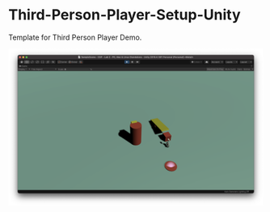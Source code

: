 # Third-Person-Player-Setup-Unity
Template for Third Person Player Demo.

![Alt Text](https://github.com/Darius0852/Third-Person-Player-Setup-Unity/blob/main/Screenshot%202021-03-16%20at%2012.29.42.png)
